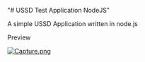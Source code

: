 "# USSD Test Application NodeJS" 

A simple USSD Application written in node.js 

Preview

[![Capture.png](https://i.postimg.cc/bJWV72pb/Capture.png)](https://postimg.cc/62VhRq75)
